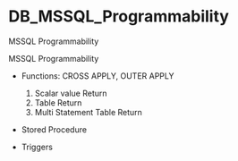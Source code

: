 # DB_MSSQL_Programmability
MSSQL Programmability

MSSQL Programmability
- Functions: 
   CROSS APPLY, OUTER APPLY
   1. Scalar value Return
   2. Table Return
   3. Multi Statement Table Return
- Stored Procedure

- Triggers


